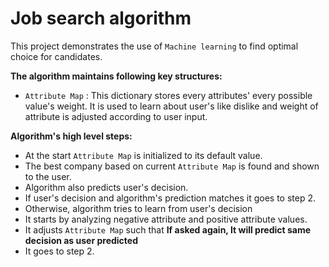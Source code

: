 Job search algorithm
====================

This project demonstrates the use of `Machine learning` to find optimal choice for candidates.

**The algorithm maintains following key structures:**
* `Attribute Map` : This dictionary stores every attributes' every possible value's weight. It is used to
learn about user's like dislike and weight of attribute is adjusted according to user input.

**Algorithm's high level steps:**
* At the start `Attribute Map` is initialized to its default value.
* The best company based on current `Attribute Map` is found and shown to the user.
* Algorithm also predicts user's decision.
* If user's decision and algorithm's prediction  matches it goes to step 2.
* Otherwise, algorithm tries to learn from user's decision
* It starts by analyzing negative attribute and positive attribute values.
* It adjusts `Attribute Map` such that **If asked again, It will predict same decision as user predicted**
* It goes to step 2.
